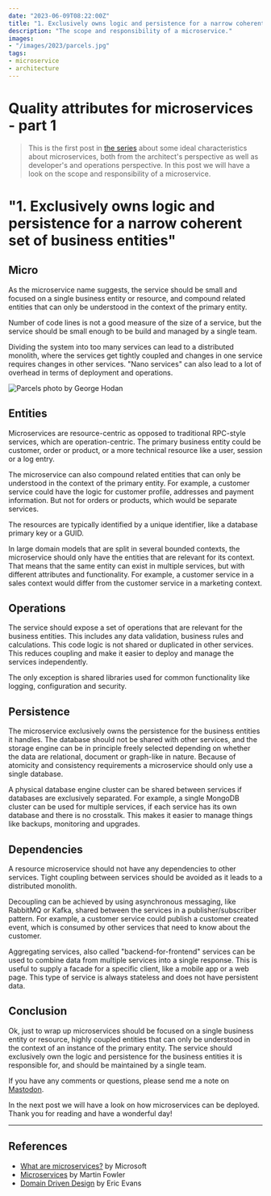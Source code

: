 ```yaml
---
date: "2023-06-09T08:22:00Z"
title: "1. Exclusively owns logic and persistence for a narrow coherent set of business entities"
description: "The scope and responsibility of a microservice."
images:
- "/images/2023/parcels.jpg"
tags:
- microservice
- architecture
---
```


# Quality attributes for microservices - part 1

> This is the first post in [the series](../quality-attributes-for-microservices/) about some ideal characteristics about
microservices, both from the architect's perspective as well as developer's and operations
perspective. In this post we will have a look on the scope and responsibility of a microservice.

# "1. Exclusively owns logic and persistence for a narrow coherent set of business entities"

## Micro

As the microservice name suggests, the service should be small and focused on a single business entity or resource, and compound related entities that can only be understood in the context of the primary entity.

Number of code lines is not a good measure of the size of a service, but the service should be small enough to be build and managed by a single team.

Dividing the system into too many services can lead to a distributed monolith, where the services get tightly coupled and changes in one service requires changes in other services. "Nano services" can also lead to a lot of overhead in terms of deployment and operations.

![Parcels photo by George Hodan](/images/2023/parcels.jpg)

## Entities

Microservices are resource-centric as opposed to traditional RPC-style services, which are operation-centric. The primary business entity could be customer, order or product, or a more technical resource like a user, session or a log entry.

The microservice can also compound related entities that can only be understood in the context of the primary entity. For example, a customer service could have the logic for customer profile, addresses and payment information. But not for orders or products, which would be separate services.

The resources are typically identified by a unique identifier, like a database primary key or a GUID.

In large domain models that are split in several bounded contexts, the microservice should only have the entities that are relevant for its context. That means that the same entity can exist in multiple services, but with different attributes and functionality. For example, a customer service in a sales context would differ from the customer service in a marketing context.

## Operations

The service should expose a set of operations that are relevant for the business entities. This includes any data validation, business rules and calculations. This code logic is not shared or duplicated in other services. This reduces coupling and make it easier to deploy and manage the services independently.

The only exception is shared libraries used for common functionality like logging, configuration and security.

## Persistence

The microservice exclusively owns the persistence for the business entities it handles. The database should not be shared with other services, and the storage engine can be in principle freely selected depending on whether the data are relational, document or graph-like in nature. Because of atomicity and consistency requirements a microservice should only use a single database.

A physical database engine cluster can be shared between services if databases are exclusively separated. For example, a single MongoDB cluster can be used for multiple services, if each service has its own database and there is no crosstalk. This makes it easier to manage things like backups, monitoring and upgrades.

## Dependencies

A resource microservice should not have any dependencies to other services. Tight coupling between services should be avoided as it leads to a distributed monolith.

Decoupling can be achieved by using asynchronous messaging, like RabbitMQ or Kafka, shared between the services in a publisher/subscriber pattern. For example, a customer service could publish a customer created event, which is consumed by other services that need to know about the customer.

Aggregating services, also called "backend-for-frontend" services can be used to combine data from multiple services into a single response. This is useful to supply a facade for a specific client, like a mobile app or a web page. This type of service is always stateless and does not have persistent data.

## Conclusion

Ok, just to wrap up microservices should be focused on a single business entity or resource, highly coupled entities that can only be understood in the context of an instance of the primary entity. The service should exclusively own the logic and persistence for the business entities it is responsible for, and should be maintained by a single team.

If you have any comments or questions, please send me a note on [Mastodon](https://fosstodon.org/@klinkby).

In the next post we will have a look on how microservices can be deployed.
Thank you for reading and have a wonderful day!

---

## References

- [What are microservices?](https://learn.microsoft.com/en-us/devops/deliver/what-are-microservices) by Microsoft
- [Microservices](https://martinfowler.com/articles/microservices.html) by Martin Fowler
- [Domain Driven Design](https://www.amazon.com/Domain-Driven-Design-Tackling-Complexity-Software/dp/0321125215) by Eric Evans
